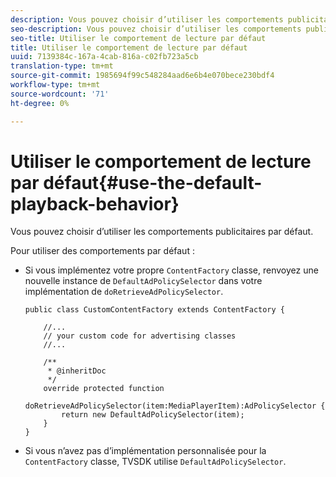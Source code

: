 ```yaml
---
description: Vous pouvez choisir d’utiliser les comportements publicitaires par défaut.
seo-description: Vous pouvez choisir d’utiliser les comportements publicitaires par défaut.
seo-title: Utiliser le comportement de lecture par défaut
title: Utiliser le comportement de lecture par défaut
uuid: 7139384c-167a-4cab-816a-c02fb723a5cb
translation-type: tm+mt
source-git-commit: 1985694f99c548284aad6e6b4e070bece230bdf4
workflow-type: tm+mt
source-wordcount: '71'
ht-degree: 0%

---
```



# Utiliser le comportement de lecture par défaut{#use-the-default-playback-behavior}

Vous pouvez choisir d’utiliser les comportements publicitaires par défaut.

Pour utiliser des comportements par défaut :

* Si vous implémentez votre propre `ContentFactory` classe, renvoyez une nouvelle instance de `DefaultAdPolicySelector` dans votre implémentation de `doRetrieveAdPolicySelector`.

   ```
   public class CustomContentFactory extends ContentFactory { 
   
       //... 
       // your custom code for advertising classes 
       //... 
   
       /** 
        * @inheritDoc 
        */ 
       override protected function  
         doRetrieveAdPolicySelector(item:MediaPlayerItem):AdPolicySelector { 
           return new DefaultAdPolicySelector(item); 
       } 
   }
   ```

* Si vous n’avez pas d’implémentation personnalisée pour la `ContentFactory` classe, TVSDK utilise `DefaultAdPolicySelector`.